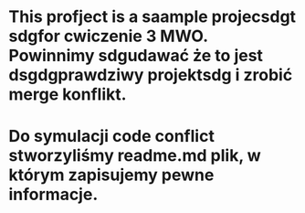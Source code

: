 <h1>This profject is a saample projecsdgt sdgfor cwiczenie 3 MWO. 
Powinnimy sdgudawać że to jest dsgdgprawdziwy projektsdg i zrobić merge konflikt.
</h1>

<h1>Do symulacji code conflict stworzyliśmy readme.md plik,
w którym zapisujemy pewne informacje.
</h1>